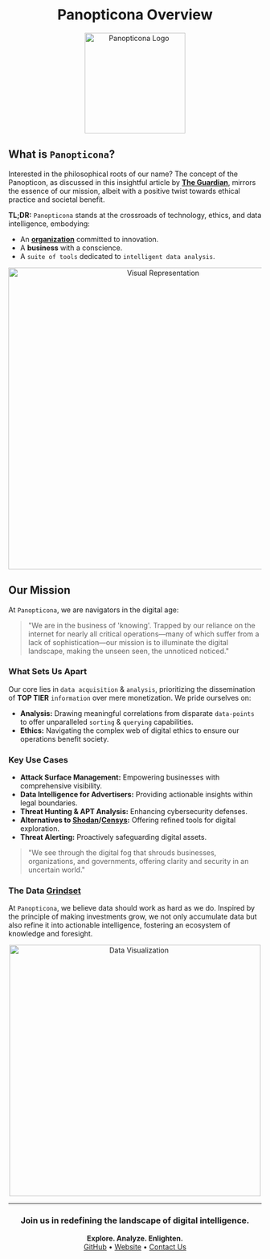 <h1 align="center">Panopticona Overview</h1>

<p align="center">
  <a href="https://github.com/Panopticona/">
    <img src="PATH_TO_YOUR_LOGO" alt="Panopticona Logo" width="200"/>
  </a>
</p>

## What is `Panopticona`?

Interested in the philosophical roots of our name? The concept of the Panopticon, as discussed in this insightful article by [**The Guardian**](https://www.theguardian.com/technology/2015/jul/23/panopticon-digital-surveillance-jeremy-bentham), mirrors the essence of our mission, albeit with a positive twist towards ethical practice and societal benefit.

**TL;DR:** `Panopticona` stands at the crossroads of technology, ethics, and data intelligence, embodying:
- An **[organization](https://github.com/Panopticona/)** committed to innovation.
- A **business** with a conscience.
- A `suite of tools` dedicated to `intelligent data analysis`.

<div align="center">
  <!-- Placeholder for an impactful image -->
  <img src="PATH_TO_AN_IMPACTFUL_IMAGE" alt="Visual Representation" width="600">
</div>

## Our Mission

At `Panopticona`, we are navigators in the digital age:
> "We are in the business of 'knowing'. Trapped by our reliance on the internet for nearly all critical operations—many of which suffer from a lack of sophistication—our mission is to illuminate the digital landscape, making the unseen seen, the unnoticed noticed."

### What Sets Us Apart

Our core lies in `data acquisition` & `analysis`, prioritizing the dissemination of **TOP TIER** `information` over mere monetization. We pride ourselves on:
- **Analysis:** Drawing meaningful correlations from disparate `data-points` to offer unparalleled `sorting` & `querying` capabilities.
- **Ethics:** Navigating the complex web of digital ethics to ensure our operations benefit society.

### Key Use Cases

- **Attack Surface Management:** Empowering businesses with comprehensive visibility.
- **Data Intelligence for Advertisers:** Providing actionable insights within legal boundaries.
- **Threat Hunting & APT Analysis:** Enhancing cybersecurity defenses.
- **Alternatives to [Shodan](https://shodan.io)/[Censys](https://www.censys.io):** Offering refined tools for digital exploration.
- **Threat Alerting:** Proactively safeguarding digital assets.

> "We see through the digital fog that shrouds businesses, organizations, and governments, offering clarity and security in an uncertain world."

### The Data [Grindset](https://en.wiktionary.org/wiki/grindset)

At `Panopticona`, we believe data should work as hard as we do. Inspired by the principle of making investments grow, we not only accumulate data but also refine it into actionable intelligence, fostering an ecosystem of knowledge and foresight.

<div align="center">
  <!-- Placeholder for another image, maybe a chart or graph -->
  <img src="PATH_TO_ANOTHER_IMAGE" alt="Data Visualization" width="500">
</div>

---

<h3 align="center">Join us in redefining the landscape of digital intelligence.</h3>

<p align="center">
  <b>Explore. Analyze. Enlighten.</b><br>
  <a href="https://github.com/Panopticona/">GitHub</a> •
  <a href="YOUR_WEBSITE">Website</a> •
  <a href="YOUR_CONTACT_PAGE">Contact Us</a>
</p>

